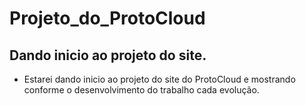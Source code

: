 # Projeto_do_ProtoCloud

## Dando inicio ao projeto do site.
- Estarei dando inicio ao projeto do site do ProtoCloud e mostrando conforme o desenvolvimento do trabalho cada evolução.
